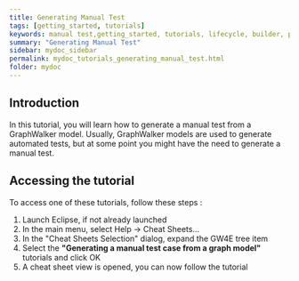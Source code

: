 ```yaml
---
title: Generating Manual Test
tags: [getting_started, tutorials]
keywords: manual test,getting_started, tutorials, lifecycle, builder, performance, multiple models, model based testing, graphwalker, Eclipse plugin, GraphWalker Eclipse Plugin
summary: "Generating Manual Test"
sidebar: mydoc_sidebar
permalink: mydoc_tutorials_generating_manual_test.html
folder: mydoc
---
```


## Introduction
In this tutorial, you will learn how to generate a manual test from a GraphWalker model. Usually, GraphWalker models are used to generate automated tests, but at some point you might have the need
to generate a manual test.


## Accessing the tutorial

To access one of these tutorials, follow these steps :
 
 1. Launch Eclipse, if not already launched
 2. In the main menu, select Help -> Cheat Sheets...
 3. In the "Cheat Sheets Selection" dialog, expand the GW4E tree item
 4. Select the <b>"Generating a manual test case from a graph model"</b> tutorials and click OK
 5. A cheat sheet view is opened, you can now follow the tutorial
 


 

